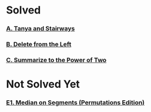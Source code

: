 # Solved

### [A. Tanya and Stairways](http://codeforces.com/contest/1005/problem/A)

### [B. Delete from the Left](http://codeforces.com/contest/1005/problem/B)

### [C. Summarize to the Power of Two](http://codeforces.com/contest/1005/problem/C)

# Not Solved Yet
### [E1. Median on Segments (Permutations Edition)](http://codeforces.com/contest/1005/problem/E1)
 